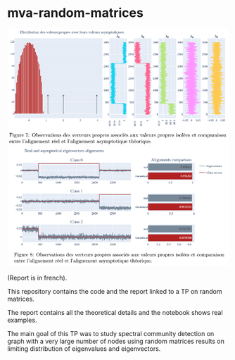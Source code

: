# mva-random-matrices

![Eigenvalues distribution](homogene-eigval.png)
![Eigenvectors distribution](homogene-eigvec.png)


(Report is in french).

This repository contains the code and the report linked to a TP on random matrices.

The report contains all the theoretical details and the notebook shows real examples.

The main goal of this TP was to study spectral community detection on graph with a very large number of nodes using random matrices results on limiting distribution of eigenvalues and eigenvectors.
